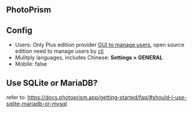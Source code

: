 ## PhotoPrism

## Config

- Users: Only Plus edition provider [GUI to manage users](https://docs.photoprism.app/user-guide/users/), open source edition need to manage users by [cli](https://docs.photoprism.app/user-guide/users/cli/)
- Mulitply languages, includes Chinese: **Settings > GENERAL**
- Mobile: false

## Use SQLite or MariaDB?

refer to: https://docs.photoprism.app/getting-started/faq/#should-i-use-sqlite-mariadb-or-mysql